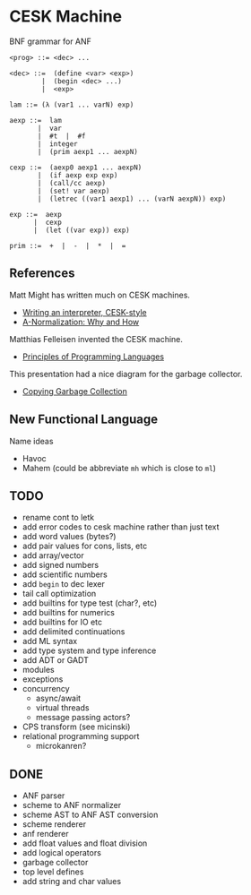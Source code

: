 # CESK Machine

BNF grammar for ANF

```
<prog> ::= <dec> ...

<dec> ::=  (define <var> <exp>)
        |  (begin <dec> ...)
        |  <exp>

lam ::= (λ (var1 ... varN) exp)

aexp ::=  lam
       |  var
       |  #t  |  #f
       |  integer
       |  (prim aexp1 ... aexpN)

cexp ::=  (aexp0 aexp1 ... aexpN)
       |  (if aexp exp exp)
       |  (call/cc aexp)
       |  (set! var aexp)
       |  (letrec ((var1 aexp1) ... (varN aexpN)) exp)

exp ::=  aexp
      |  cexp
      |  (let ((var exp)) exp)

prim ::=  +  |  -  |  *  |  =
```

## References

Matt Might has written much on CESK machines.

- [Writing an interpreter, CESK-style](https://matt.might.net/articles/cesk-machines/)
- [A-Normalization: Why and How](https://matt.might.net/articles/a-normalization/)

Matthias Felleisen invented the CESK machine.

- [Principles of Programming Languages](https://felleisen.org/matthias/4400-s20/index.html)

This presentation had a nice diagram for the garbage collector.

- [Copying Garbage Collection](https://users.cs.northwestern.edu/~stamourv/teaching/321-F19/16a-gc-copying.pdf)


## New Functional Language

Name ideas
- Havoc
- Mahem (could be abbreviate `mh` which is close to `ml`)

## TODO

- rename cont to letk
- add error codes to cesk machine rather than just text
- add word values (bytes?)
- add pair values for cons, lists, etc
- add array/vector
- add signed numbers
- add scientific numbers
- add `begin` to dec lexer
- tail call optimization
- add builtins for type test (char?, etc)
- add builtins for numerics
- add builtins for IO etc
- add delimited continuations
- add ML syntax
- add type system and type inference
- add ADT or GADT
- modules
- exceptions
- concurrency
  - async/await
  - virtual threads
  - message passing actors?
- CPS transform (see micinski)
- relational programming support
  - microkanren?

## DONE

- ANF parser
- scheme to ANF normalizer
- scheme AST to ANF AST conversion
- scheme renderer
- anf renderer
- add float values and float division
- add logical operators
- garbage collector
- top level defines
- add string and char values
